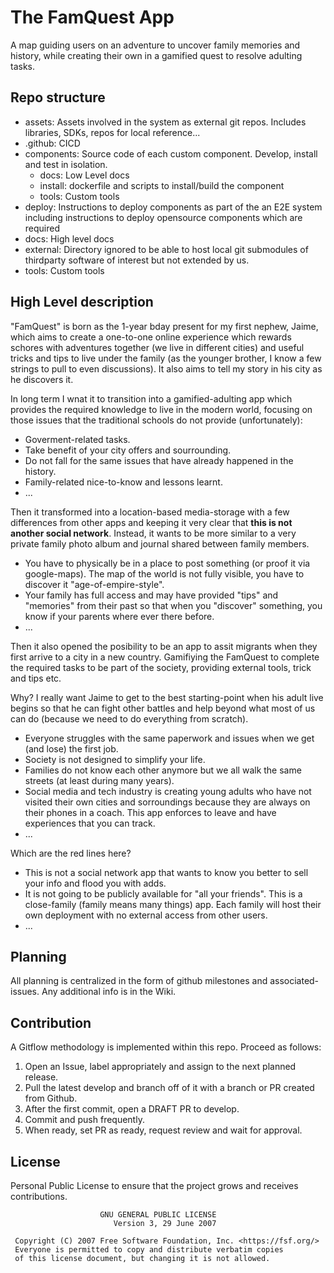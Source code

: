 # The FamQuest App

A map guiding users on an adventure to uncover family memories and history, while creating their own in a gamified quest to resolve adulting tasks.

## Repo structure

- assets: Assets involved in the system as external git repos. Includes libraries, SDKs, repos for local reference...
- .github: CICD
- components: Source code of each custom component. Develop, install and test in isolation. 
  - docs: Low Level docs
  - install: dockerfile and scripts to install/build the component
  - tools: Custom tools
- deploy: Instructions to deploy components as part of the an E2E system including instructions to deploy opensource components which are required
- docs: High level docs
- external: Directory ignored to be able to host local git submodules of thirdparty software of interest but not extended by us.
- tools: Custom tools 

## High Level description

"FamQuest" is born as the 1-year bday present for my first nephew, Jaime, which aims to create a one-to-one online experience which rewards schores with adventures
together (we live in different cities) and useful tricks and tips to live under the family (as the younger brother, I know a few strings to pull to even discussions).
It also aims to tell my story in his city as he discovers it.

In long term I wnat it to transition into a gamified-adulting app which provides the required knowledge to live in the modern world, focusing on those issues that
the traditional schools do not provide (unfortunately):
- Goverment-related tasks.
- Take benefit of your city offers and sourrounding.
- Do not fall for the same issues that have already happened in the history.
- Family-related nice-to-know and lessons learnt.
- ...

Then it transformed into a location-based media-storage with a few differences from other apps and keeping it very clear that **this is not another social network**. 
Instead, it wants to be more similar to a very private family photo album and journal shared between family members. 
- You have to physically be in a place to post something (or proof it via google-maps). The map of the world is not fully visible, you have to discover it "age-of-empire-style".
- Your family has full access and may have provided "tips" and "memories" from their past so that when you "discover" something, you know if your parents where ever there before.
- ...

Then it also opened the posibility to be an app to assit migrants when they first arrive to a city in a new country. Gamifiying the FamQuest to complete the required tasks to be part of the 
society, providing external tools, trick and tips etc. 

Why? I really want Jaime to get to the best starting-point when his adult live begins so that he can fight other battles and help beyond what most of us can do (because we need to do everything from scratch).
- Everyone struggles with the same paperwork and issues when we get (and lose) the first job.
- Society is not designed to simplify your life. 
- Families do not know each other anymore but we all walk the same streets (at least during many years).
- Social media and tech industry is creating young adults who have not visited their own cities and sorroundings because they are always on their phones in a coach. This app enforces to leave and have experiences that you can track.
- ...

Which are the red lines here?
- This is not a social network app that wants to know you better to sell your info and flood you with adds. 
- It is not going to be publicly available for "all your friends". This is a close-family (family means many things) app. Each family will host their own deployment with no external access from other users.
- ...

## Planning

All planning is centralized in the form of github milestones and associated-issues.
Any additional info is in the Wiki.

## Contribution

A Gitflow methodology is implemented within this repo. Proceed as follows:

1. Open an Issue, label appropriately and assign to the next planned release.
2. Pull the latest develop and branch off of it with a branch or PR created from Github.
4. After the first commit, open a DRAFT PR to develop.
3. Commit and push frequently.
4. When ready, set PR as ready, request review and wait for approval.

## License

Personal Public License to ensure that the project grows and receives contributions.

```text
                    GNU GENERAL PUBLIC LICENSE
                       Version 3, 29 June 2007

 Copyright (C) 2007 Free Software Foundation, Inc. <https://fsf.org/>
 Everyone is permitted to copy and distribute verbatim copies
 of this license document, but changing it is not allowed.

```
